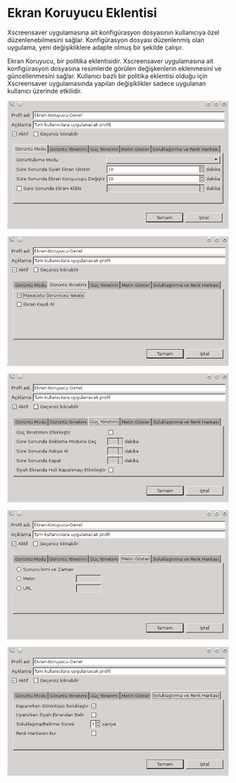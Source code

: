 # Ekran Koruyucu Eklentisi

Xscreensaver uygulamasına ait konfigürasyon dosyasının kullanıcıya özel düzenlenebilmesini sağlar. Konfigürasyon dosyası düzenlenmiş olan uygulama, yeni değişikliklere adapte olmuş bir şekilde çalışır.

Ekran Koruyucu, bir politika eklentisidir. Xscreensaver uygulamasına ait konfigürasyon dosyasına resimlerde görülen değişkenlerin eklenmesini ve güncellenmesini sağlar. Kullanıcı bazlı bir politika eklentisi olduğu için Xscreensaver uygulamasında yapılan değişiklikler sadece uygulanan kullanıcı üzerinde etkilidir.

![Screensaver Goruntu Modu](images/screensaver-1.png)

![Screensaver Goruntu Yonetimi](images/screensaver-2.png)

![Screensaver Guc Yonetimi](images/screensaver-3.png)

![Screensaver Metin Goster](images/screensaver-4.png)

![Screensaver Soluklastirma ve Renk Haritasi](images/screensaver-5.png)